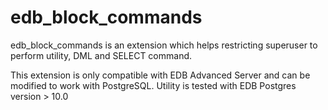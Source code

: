 # edb_block_commands
edb_block_commands is an extension which helps restricting superuser to perform utility, DML and SELECT command.

This extension is only compatible with EDB Advanced Server and can be modified to work with PostgreSQL. Utility is tested with EDB Postgres version > 10.0


 
